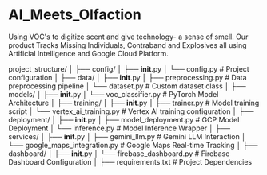 # AI_Meets_Olfaction
Using VOC's to digitize scent and give technology- a sense of smell.  Our product Tracks Missing Individuals, Contraband and Explosives all using Artificial Intelligence and Google Cloud Platform.


project_structure/
│
├── config/
│   ├── __init__.py
│   └── config.py                  # Project configuration
│
├── data/
│   ├── __init__.py
│   ├── preprocessing.py           # Data preprocessing pipeline
│   └── dataset.py                 # Custom dataset class
│
├── models/
│   ├── __init__.py
│   └── voc_classifier.py          # PyTorch Model Architecture
│
├── training/
│   ├── __init__.py
│   ├── trainer.py                 # Model training script
│   └── vertex_ai_training.py      # Vertex AI training configuration
│
├── deployment/
│   ├── __init__.py
│   ├── model_deployment.py        # GCP Model Deployment
│   └── inference.py               # Model Inference Wrapper
│
├── services/
│   ├── __init__.py
│   ├── gemini_llm.py              # Gemini LLM Interaction
│   └── google_maps_integration.py # Google Maps Real-time Tracking
│
├── dashboard/
│   ├── __init__.py
│   └── firebase_dashboard.py      # Firebase Dashboard Configuration
│
├── requirements.txt               # Project Dependencies


